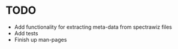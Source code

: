 # TODO
- Add functionality for extracting meta-data from spectrawiz files
- Add tests
- Finish up man-pages

